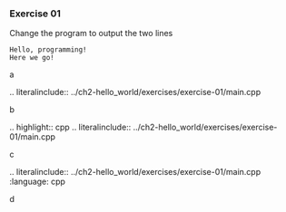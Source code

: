 ### Exercise 01

Change the program to output the two lines 

```
Hello, programming! 
Here we go!
```

a

.. literalinclude:: ../ch2-hello_world/exercises/exercise-01/main.cpp

b
   
.. highlight:: cpp
.. literalinclude:: ../ch2-hello_world/exercises/exercise-01/main.cpp


c

.. literalinclude:: ../ch2-hello_world/exercises/exercise-01/main.cpp
   :language: cpp

d
